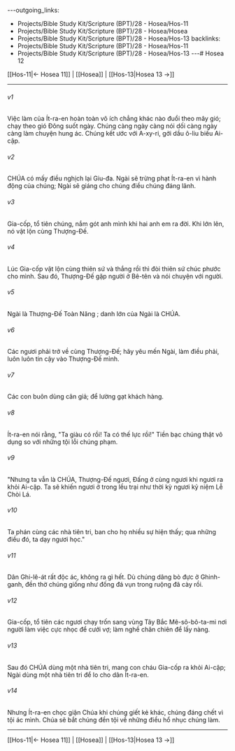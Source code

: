---outgoing_links:
  - Projects/Bible Study Kit/Scripture (BPT)/28 - Hosea/Hos-11
  - Projects/Bible Study Kit/Scripture (BPT)/28 - Hosea/Hosea
  - Projects/Bible Study Kit/Scripture (BPT)/28 - Hosea/Hos-13
backlinks:
  - Projects/Bible Study Kit/Scripture (BPT)/28 - Hosea/Hos-11
  - Projects/Bible Study Kit/Scripture (BPT)/28 - Hosea/Hos-13
---# Hosea 12

[[Hos-11|← Hosea 11]] | [[Hosea]] | [[Hos-13|Hosea 13 →]]
***



###### v1 
Việc làm của Ít-ra-en hoàn toàn vô ích chẳng khác nào đuổi theo mây gió; chạy theo gió Đông suốt ngày. Chúng càng ngày càng nói dối càng ngày càng làm chuyện hung ác. Chúng kết ước với A-xy-ri, gởi dầu ô-liu biếu Ai-cập. 

###### v2 
CHÚA có mấy điều nghịch lại Giu-đa. Ngài sẽ trừng phạt Ít-ra-en vì hành động của chúng; Ngài sẽ giáng cho chúng điều chúng đáng lãnh. 

###### v3 
Gia-cốp, tổ tiên chúng, nắm gót anh mình khi hai anh em ra đời. Khi lớn lên, nó vật lộn cùng Thượng-Đế. 

###### v4 
Lúc Gia-cốp vật lộn cùng thiên sứ và thắng rồi thì đòi thiên sứ chúc phước cho mình. Sau đó, Thượng-Đế gặp người ở Bê-tên và nói chuyện với người. 

###### v5 
Ngài là Thượng-Đế Toàn Năng ; danh lớn của Ngài là CHÚA. 

###### v6 
Các ngươi phải trở về cùng Thượng-Đế; hãy yêu mến Ngài, làm điều phải, luôn luôn tin cậy vào Thượng-Đế mình. 

###### v7 
Các con buôn dùng cân giả; để lường gạt khách hàng. 

###### v8 
Ít-ra-en nói rằng, "Ta giàu có rồi! Ta có thế lực rồi!" Tiền bạc chúng thật vô dụng so với những tội lỗi chúng phạm. 

###### v9 
"Nhưng ta vẫn là CHÚA, Thượng-Đế ngươi, Đấng ở cùng ngươi khi ngươi ra khỏi Ai-cập. Ta sẽ khiến ngươi ở trong lều trại như thời kỳ ngươi kỷ niệm Lễ Chòi Lá. 

###### v10 
Ta phán cùng các nhà tiên tri, ban cho họ nhiều sự hiện thấy; qua những điều đó, ta dạy ngươi học." 

###### v11 
Dân Ghi-lê-át rất độc ác, không ra gì hết. Dù chúng dâng bò đực ở Ghinh-ganh, đền thờ chúng giống như đống đá vụn trong ruộng đã cày rồi. 

###### v12 
Gia-cốp, tổ tiên các ngươi chạy trốn sang vùng Tây Bắc Mê-sô-bô-ta-mi nơi người làm việc cực nhọc để cưới vợ; làm nghề chăn chiên để lấy nàng. 

###### v13 
Sau đó CHÚA dùng một nhà tiên tri, mang con cháu Gia-cốp ra khỏi Ai-cập; Ngài dùng một nhà tiên tri để lo cho dân Ít-ra-en. 

###### v14 
Nhưng Ít-ra-en chọc giận Chúa khi chúng giết kẻ khác, chúng đáng chết vì tội ác mình. Chúa sẽ bắt chúng đền tội về những điều hổ nhục chúng làm.

***
[[Hos-11|← Hosea 11]] | [[Hosea]] | [[Hos-13|Hosea 13 →]]
